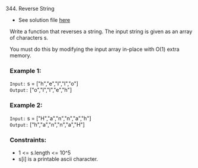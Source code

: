 344. Reverse String

- See solution file [here](./solution.cpp)

Write a function that reverses a string. The input string is given as an array of
characters s.

You must do this by modifying the input array in-place with O(1) extra memory.

### Example 1:

`Input:` s = ["h","e","l","l","o"]  
`Output:` ["o","l","l","e","h"]  

### Example 2:

`Input:` s = ["H","a","n","n","a","h"]  
`Output:` ["h","a","n","n","a","H"]  
 
### Constraints:

- 1 <= s.length <= 10^5
- s[i] is a printable ascii character.